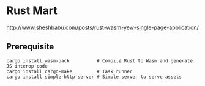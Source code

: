 # Rust Mart

http://www.sheshbabu.com/posts/rust-wasm-yew-single-page-application/

## Prerequisite

```shell script
cargo install wasm-pack          # Compile Rust to Wasm and generate JS interop code
cargo install cargo-make         # Task runner
cargo install simple-http-server # Simple server to serve assets
```
